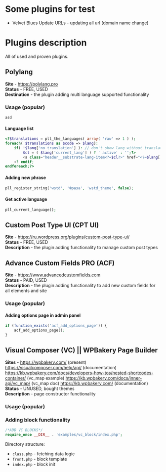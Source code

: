 # Some plugins for test

- Velvet Blues Update URLs - updating all url  (domain name change)

# Plugins description

All of used and proven plugins.

## Polylang
**Site** - https://polylang.pro  
**Status** - FREE, USED  
**Destination** - the plugin adding multi language supported functionality

### Usage (popular)
`asd`
#### Language list
```php
<?$translations = pll_the_languages( array( 'raw' => 1 ) );
foreach( $translations as $code => $lang):
    if( !$lang['no_translation'] ): // don't show lang without translation
        $cl = ( $lang['current_lang'] ) ? ' active' : '';?>
        <a class="header__substrate-lang-item<?=$cl?>" href="<?=$lang['url']?>"><?=strtoupper($lang['name'])?></a>
    <? endif;
endforeach;?> 
```
#### Adding new phrase
```php
pll_register_string('wstd', 'Фраза', 'wstd_theme', false);
```
#### Get active language
```php
pll_current_language();
```


## Custom Post Type UI (CPT UI)
**Site** - https://ru.wordpress.org/plugins/custom-post-type-ui/  
**Status** - FREE, USED  
**Description** - the plugin adding functionality to manage custom post types

## Advance Custom Fields PRO (ACF) 
**Site** - https://www.advancedcustomfields.com  
**Status** - PAID, USED  
**Description** - the plugin adding functionality to add new custom fields for all elements and site

### Usage (popular)
#### Adding options page in admin panel
```php
if (function_exists('acf_add_options_page')) {
    acf_add_options_page();
}
```

## Visual Composer (VC) || WPBakery Page Builder
**Sites** - https://wpbakery.com/ (present) https://visualcomposer.com/help/api/ (documentation) https://kb.wpbakery.com/docs/developers-how-tos/nested-shortcodes-container/ (vc_map example) https://kb.wpbakery.com/docs/inner-api/vc_map/ (vc_map doc) https://kb.wpbakery.com/ (documentation)
**Status** - UNUSED, bought themes   
**Description** - page constructor functionality
### Usage (popular)
### Adding block functionality
```php
/*ADD VC BLOCKS*/
require_once __DIR__ . 'examples/vc_block/index.php';
```
Directory structure:
- `class.php` - fetching data logic
- `front.php` - block template
- `index.php` - block init